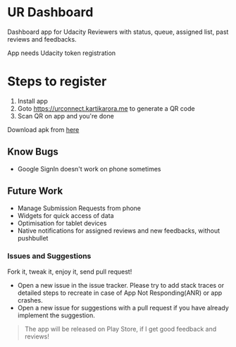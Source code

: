 # UR Dashboard
Dashboard app for Udacity Reviewers with status, queue, assigned list, past reviews and feedbacks.

App needs Udacity token registration
# Steps to register
1. Install app
2. Goto https://urconnect.kartikarora.me to generate a QR code
3. Scan QR on app and you're done

Download apk from [here](https://github.com/kartikarora/urdashboard/releases/latest)

## Know Bugs
- Google SignIn doesn't work on phone sometimes

## Future Work
- Manage Submission Requests from phone
- Widgets for quick access of data
- Optimisation for tablet devices
- Native notifications for assigned reviews and new feedbacks, without pushbullet

### Issues and Suggestions

Fork it, tweak it, enjoy it, send pull request!

- Open a new issue in the issue tracker. Please try to add stack traces or detailed steps to recreate in case of App Not Responding(ANR) or app crashes.
- Open a new issue for suggestions with a pull request if you have already implement the suggestion. 

> The app will be released on Play Store, if I get good feedback and reviews!